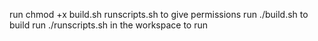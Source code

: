 run chmod +x build.sh runscripts.sh to give permissions
run ./build.sh to build 
run ./runscripts.sh in the workspace to run
